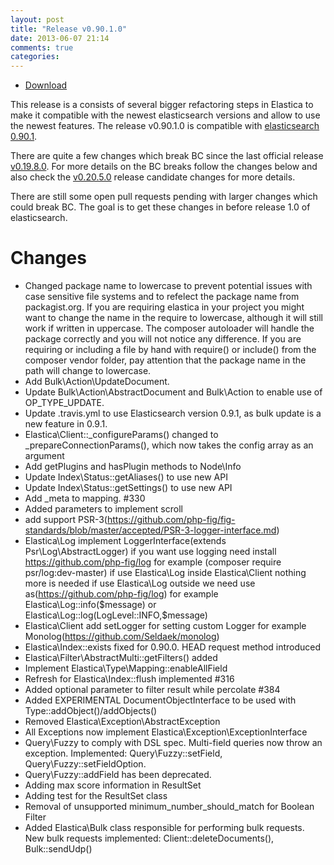 ```yaml
---
layout: post
title: "Release v0.90.1.0"
date: 2013-06-07 21:14
comments: true
categories: 
---
```


* [Download](https://github.com/ruflin/Elastica/tree/v0.90.1.0)

This release is a consists of several bigger refactoring steps in Elastica to make it compatible with the newest elasticsearch versions and allow to use the newest features. The release v0.90.1.0 is compatible with [elasticsearch 0.90.1](http://www.elasticsearch.org/2013/05/30/0-90-1-released/). 

There are quite a few changes which break BC since the last official release [v0.19.8.0](/2012/08/12/release-v0-dot-19-dot-8-0/). For more details on the BC breaks follow the changes below and also check the [v0.20.5.0](/2013/02/20/release-v0-dot-20-dot-5-0/) release candidate changes for more details.

There are still some open pull requests pending with larger changes which could break BC. The goal is to get these changes in before release 1.0 of elasticsearch.

# Changes

* Changed package name to lowercase to prevent potential issues with case sensitive file systems and to refelect the package name from packagist.org.
  If you are requiring elastica in your project you might want to change the name in the require to lowercase, although it will still work if written in uppercase.
  The composer autoloader will handle the package correctly and you will not notice any difference.
  If you are requiring or including a file by hand with require() or include() from the composer vendor folder, pay attention that the package name in
  the path will change to lowercase.
* Add Bulk\Action\UpdateDocument.
* Update Bulk\Action\AbstractDocument and Bulk\Action to enable use of OP_TYPE_UPDATE.
* Update .travis.yml to use Elasticsearch version 0.9.1, as bulk update is a new feature in 0.9.1.
* Elastica\Client::_configureParams() changed to _prepareConnectionParams(), which now takes the config array as an argument
* Add getPlugins and hasPlugin methods to Node\Info
* Update Index\Status::getAliases() to use new API
* Update Index\Status::getSettings() to use new API
* Add _meta to mapping. #330
* Added parameters to implement scroll
* add support PSR-3(https://github.com/php-fig/fig-standards/blob/master/accepted/PSR-3-logger-interface.md)
* Elastica\Log implement LoggerInterface(extends Psr\Log\AbstractLogger)
  if you want use logging need install https://github.com/php-fig/log for example (composer require psr/log:dev-master)
  if use Elastica\Log inside Elastica\Client nothing more is needed
  if use Elastica\Log outside we need use as(https://github.com/php-fig/log) for example Elastica\Log::info($message) or Elastica\Log::log(LogLevel::INFO,$message)
* Elastica\Client add setLogger for setting custom Logger for example Monolog(https://github.com/Seldaek/monolog)
* Elastica\Index::exists fixed for 0.90.0. HEAD request method introduced
* Elastica\Filter\AbstractMulti::getFilters() added
* Implement Elastica\Type\Mapping::enableAllField
* Refresh for Elastica\Index::flush implemented #316
* Added optional parameter to filter result while percolate #384
* Added EXPERIMENTAL DocumentObjectInterface to be used with Type::addObject()/addObjects()
* Removed Elastica\Exception\AbstractException
* All Exceptions now implement Elastica\Exception\ExceptionInterface
* Query\Fuzzy to comply with DSL spec. Multi-field queries now throw an exception. Implemented: Query\Fuzzy::setField, Query\Fuzzy::setFieldOption.
* Query\Fuzzy::addField has been deprecated.
* Adding max score information in ResultSet
* Adding test for the ResultSet class
* Removal of unsupported minimum_number_should_match for Boolean Filter
* Added Elastica\Bulk class responsible for performing bulk requests. New bulk requests implemented: Client::deleteDocuments(), Bulk::sendUdp()